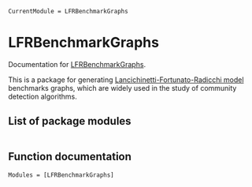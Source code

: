 ```@meta
CurrentModule = LFRBenchmarkGraphs
```

# LFRBenchmarkGraphs

Documentation for [LFRBenchmarkGraphs](https://github.com/fcdimitr/LFRBenchmarkGraphs.jl).

This is a package for generating [Lancichinetti-Fortunato-Radicchi
model](https://en.wikipedia.org/wiki/Lancichinetti-Fortunato-Radicchi_benchmark) benchmarks graphs,
which are widely used in the study of community detection algorithms.

## List of package modules

```@index
```

## Function documentation

```@autodocs
Modules = [LFRBenchmarkGraphs]
```
